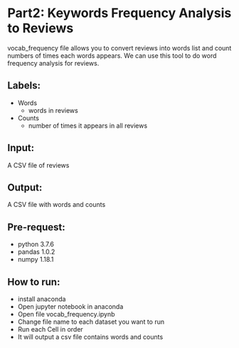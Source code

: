 # Part2: Keywords Frequency Analysis to Reviews

vocab_frequency file allows you to convert reviews into words list and count numbers of times each words appears.
We can use this tool to do word frequency analysis for reviews.

## Labels:
* Words
   * words in reviews
* Counts
   * number of times it appears in all reviews

## Input:
   A CSV file of reviews

## Output:
   A CSV file with words and counts

## Pre-request:
  * python 3.7.6
  * pandas 1.0.2
  * numpy 1.18.1
  
## How to run:
* install anaconda
* Open jupyter notebook in anaconda
* Open file vocab_frequency.ipynb
* Change file name to each dataset you want to run
* Run each Cell in order
* It will output a csv file contains words and counts


